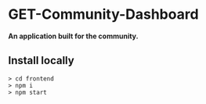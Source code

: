# GET-Community-Dashboard

**An application built for the community.**

## Install locally

    > cd frontend
    > npm i
    > npm start
